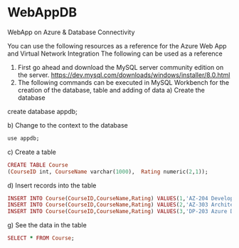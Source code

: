 # WebAppDB
WebApp on Azure &amp; Database Connectivity

You can use the following resources as a reference for the Azure Web App and Virtual Network Integration
The following can be used as a reference
1) First go ahead and download the MySQL server community edition on the server.
https://dev.mysql.com/downloads/windows/installer/8.0.html
2) The following commands can be executed in MySQL Workbench for the creation of the database, table and adding of data
a) Create the database

create database appdb;

b) Change to the context to the database
```ruby
use appdb;
```
c) Create a table
```ruby
CREATE TABLE Course
(CourseID int, CourseName varchar(1000),  Rating numeric(2,1));
```
d) Insert records into the table
```ruby
INSERT INTO Course(CourseID,CourseName,Rating) VALUES(1,'AZ-204 Developing Azure solutions',4.5);
INSERT INTO Course(CourseID,CourseName,Rating) VALUES(2,'AZ-303 Architecting Azure solutions',4.6); 
INSERT INTO Course(CourseID,CourseName,Rating) VALUES(3,'DP-203 Azure Data Engineer',4.7);
```
g) See the data in the table
```ruby
SELECT * FROM Course;
```
